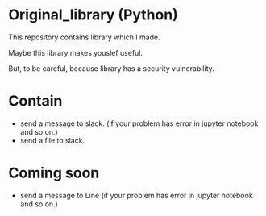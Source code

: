 # Original_library (Python)

This repository contains library which I made.

Maybe this library makes youslef useful.

But, to be careful, because library has a security vulnerability. 

# Contain

- send a message to slack. (if your problem has error in jupyter notebook and so on.)
- send a file to slack.

# Coming soon

- send a message to Line (if your problem has error in jupyter notebook and so on.)
